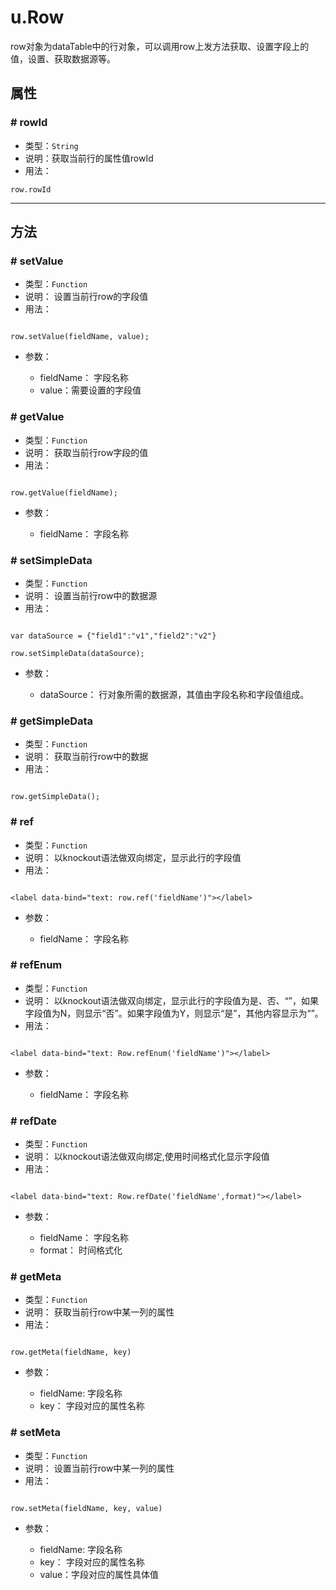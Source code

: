 
# u.Row

row对象为dataTable中的行对象，可以调用row上发方法获取、设置字段上的值，设置、获取数据源等。


## 属性

### \# rowId

* 类型：`String`
* 说明：获取当前行的属性值rowId
* 用法：

```
row.rowId

```
---
## 方法

### \# setValue

* 类型：`Function`
* 说明： 设置当前行row的字段值
* 用法：

```

row.setValue(fieldName, value);

```

* 参数：

	* fieldName： 字段名称
	* value：需要设置的字段值 


### \# getValue  

* 类型：`Function`
* 说明： 获取当前行row字段的值
* 用法：

```

row.getValue(fieldName);

```

* 参数：

	* fieldName： 字段名称


### \# setSimpleData

* 类型：`Function`
* 说明： 设置当前行row中的数据源
* 用法：

```

var dataSource = {"field1":"v1","field2":"v2"}

row.setSimpleData(dataSource);

```

* 参数：

	* dataSource： 行对象所需的数据源，其值由字段名称和字段值组成。


### \# getSimpleData

* 类型：`Function`
* 说明： 获取当前行row中的数据
* 用法：

```

row.getSimpleData();

```


### \# ref

* 类型：`Function`
* 说明： 以knockout语法做双向绑定，显示此行的字段值
* 用法：

```

<label data-bind="text: row.ref('fieldName')"></label>

```

* 参数：

	* fieldName： 字段名称


### \# refEnum


* 类型：`Function`
* 说明： 以knockout语法做双向绑定，显示此行的字段值为是、否、“”，如果字段值为N，则显示“否”。如果字段值为Y，则显示“是”，其他内容显示为“”。
* 用法：

```

<label data-bind="text: Row.refEnum('fieldName')"></label>

```

* 参数：

	* fieldName： 字段名称

### \# refDate

* 类型：`Function`
* 说明： 以knockout语法做双向绑定,使用时间格式化显示字段值
* 用法：

```

<label data-bind="text: Row.refDate('fieldName',format)"></label>

```

* 参数：

	* fieldName： 字段名称
	* format： 时间格式化


### \# getMeta

* 类型：`Function`
* 说明： 获取当前行row中某一列的属性
* 用法：

```

row.getMeta(fieldName, key)

```

* 参数：

	* fieldName: 字段名称
	* key： 字段对应的属性名称



### \# setMeta

* 类型：`Function`
* 说明： 设置当前行row中某一列的属性
* 用法：

```

row.setMeta(fieldName, key, value)

```

* 参数：

	* fieldName: 字段名称
	* key： 字段对应的属性名称
	* value：字段对应的属性具体值


